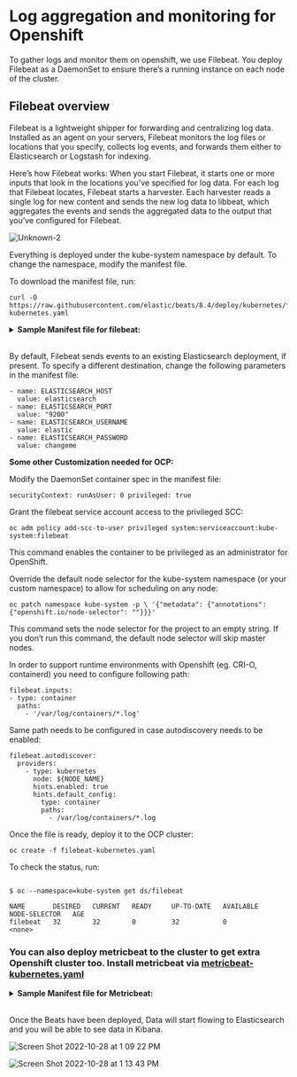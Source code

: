 # Log aggregation and monitoring for Openshift

To gather logs and monitor them on openshift, we use Filebeat. You deploy Filebeat as a DaemonSet to ensure there’s a running instance on each node of the cluster.

## Filebeat overview

Filebeat is a lightweight shipper for forwarding and centralizing log data. Installed as an agent on your servers, Filebeat monitors the log files or locations that you specify, collects log events, and forwards them either to Elasticsearch or Logstash for indexing.

Here’s how Filebeat works: When you start Filebeat, it starts one or more inputs that look in the locations you’ve specified for log data. For each log that Filebeat locates, Filebeat starts a harvester. Each harvester reads a single log for new content and sends the new log data to libbeat, which aggregates the events and sends the aggregated data to the output that you’ve configured for Filebeat.

![Unknown-2](https://user-images.githubusercontent.com/46498945/198677758-7ceaf93a-9b49-4952-bab4-6e205dba0fe2.png)


Everything is deployed under the kube-system namespace by default. To change the namespace, modify the manifest file.

To download the manifest file, run:
```
curl -O https://raw.githubusercontent.com/elastic/beats/8.4/deploy/kubernetes/filebeat-kubernetes.yaml
```
**<details><summary>Sample Manifest file for filebeat:</summary>**

```
---
apiVersion: v1
kind: ConfigMap
metadata:
  name: filebeat-config
  namespace: kube-system
  labels:
    k8s-app: filebeat
data:
  filebeat.yml: |-
    filebeat.inputs:
    - type: container
      paths:
        - /var/log/containers/*.log
      processors:
        - add_kubernetes_metadata:
            host: ${NODE_NAME}
            matchers:
            - logs_path:
                logs_path: "/var/log/containers/"

    # To enable hints based autodiscover, remove `filebeat.inputs` configuration and uncomment this:
    #filebeat.autodiscover:
    #  providers:
    #    - type: kubernetes
    #      node: ${NODE_NAME}
    #      hints.enabled: true
    #      hints.default_config:
    #        type: container
    #        paths:
    #          - /var/log/containers/*${data.kubernetes.container.id}.log

    processors:
      - add_cloud_metadata:
      - add_host_metadata:

    cloud.id: ${ELASTIC_CLOUD_ID}
    cloud.auth: ${ELASTIC_CLOUD_AUTH}

    output.elasticsearch:
      hosts: ['${ELASTICSEARCH_HOST:elasticsearch}:${ELASTICSEARCH_PORT:9200}']
      username: ${ELASTICSEARCH_USERNAME}
      password: ${ELASTICSEARCH_PASSWORD}
---
apiVersion: apps/v1
kind: DaemonSet
metadata:
  name: filebeat
  namespace: kube-system
  labels:
    k8s-app: filebeat
spec:
  selector:
    matchLabels:
      k8s-app: filebeat
  template:
    metadata:
      labels:
        k8s-app: filebeat
    spec:
      serviceAccountName: filebeat
      terminationGracePeriodSeconds: 30
      hostNetwork: true
      dnsPolicy: ClusterFirstWithHostNet
      containers:
      - name: filebeat
        image: docker.elastic.co/beats/filebeat:8.4.3
        args: [
          "-c", "/etc/filebeat.yml",
          "-e",
        ]
        env:
        - name: ELASTICSEARCH_HOST
          value: elasticsearch
        - name: ELASTICSEARCH_PORT
          value: "9200"
        - name: ELASTICSEARCH_USERNAME
          value: elastic
        - name: ELASTICSEARCH_PASSWORD
          value: changeme
        - name: ELASTIC_CLOUD_ID
          value:
        - name: ELASTIC_CLOUD_AUTH
          value:
        - name: NODE_NAME
          valueFrom:
            fieldRef:
              fieldPath: spec.nodeName
        securityContext:
          runAsUser: 0
          # If using Red Hat OpenShift uncomment this:
          #privileged: true
        resources:
          limits:
            memory: 200Mi
          requests:
            cpu: 100m
            memory: 100Mi
          volumeMounts:
          - name: varlogcontainers
            mountPath: /var/log/containers
          - name: varlogpods
            mountPath: /var/log/pods
          - name: varlibdockercontainers
            mountPath: /var/lib/docker/containers
        volumes:
        - name: varlogcontainers
          hostPath:
            path: /var/log/containers
        - name: varlogpods
          hostPath:
            path: /var/log/pods
        - name: varlibdockercontainers
          hostPath:
            path: /var/lib/docker/containers
      # data folder stores a registry of read status for all files, so we don't send everything again on a Filebeat pod restart
        - name: data
          hostPath:
          # When filebeat runs as non-root user, this directory needs to be writable by group (g+w).
            path: /var/lib/filebeat-data
            type: DirectoryOrCreate
---
apiVersion: rbac.authorization.k8s.io/v1
kind: ClusterRoleBinding
metadata:
  name: filebeat
subjects:
- kind: ServiceAccount
  name: filebeat
  namespace: kube-system
roleRef:
  kind: ClusterRole
  name: filebeat
  apiGroup: rbac.authorization.k8s.io
---
apiVersion: rbac.authorization.k8s.io/v1
kind: RoleBinding
metadata:
  name: filebeat
  namespace: kube-system
subjects:
  - kind: ServiceAccount
    name: filebeat
    namespace: kube-system
roleRef:
  kind: Role
  name: filebeat
  apiGroup: rbac.authorization.k8s.io
---
apiVersion: rbac.authorization.k8s.io/v1
kind: RoleBinding
metadata:
  name: filebeat-kubeadm-config
  namespace: kube-system
subjects:
  - kind: ServiceAccount
    name: filebeat
    namespace: kube-system
roleRef:
  kind: Role
  name: filebeat-kubeadm-config
  apiGroup: rbac.authorization.k8s.io
---
apiVersion: rbac.authorization.k8s.io/v1
kind: ClusterRole
metadata:
  name: filebeat
  labels:
    k8s-app: filebeat
rules:
- apiGroups: [""] # "" indicates the core API group
  resources:
  - namespaces
  - pods
  - nodes
  verbs:
  - get
  - watch
  - list
- apiGroups: ["apps"]
  resources:
    - replicasets
  verbs: ["get", "list", "watch"]
- apiGroups: ["batch"]
  resources:
    - jobs
  verbs: ["get", "list", "watch"]
---
apiVersion: rbac.authorization.k8s.io/v1
kind: Role
metadata:
  name: filebeat
  # should be the namespace where filebeat is running
  namespace: kube-system
  labels:
    k8s-app: filebeat
rules:
  - apiGroups:
      - coordination.k8s.io
    resources:
      - leases
    verbs: ["get", "create", "update"]
---
apiVersion: rbac.authorization.k8s.io/v1
kind: Role
metadata:
  name: filebeat-kubeadm-config
  namespace: kube-system
  labels:
    k8s-app: filebeat
rules:
  - apiGroups: [""]
    resources:
      - configmaps
    resourceNames:
      - kubeadm-config
    verbs: ["get"]
---
apiVersion: v1
kind: ServiceAccount
metadata:
  name: filebeat
  namespace: kube-system
  labels:
    k8s-app: filebeat
---
```
</details>
<br/>


By default, Filebeat sends events to an existing Elasticsearch deployment, if present. To specify a different destination, change the following parameters in the manifest file:

```
- name: ELASTICSEARCH_HOST
  value: elasticsearch
- name: ELASTICSEARCH_PORT
  value: "9200"
- name: ELASTICSEARCH_USERNAME
  value: elastic
- name: ELASTICSEARCH_PASSWORD
  value: changeme
```  

**Some other Customization needed for OCP:**

Modify the DaemonSet container spec in the manifest file:

`securityContext: runAsUser: 0 privileged: true`

Grant the filebeat service account access to the privileged SCC:
```
oc adm policy add-scc-to-user privileged system:serviceaccount:kube-system:filebeat
```
This command enables the container to be privileged as an administrator for OpenShift.

Override the default node selector for the kube-system namespace (or your custom namespace) to allow for scheduling on any node:
```
oc patch namespace kube-system -p \ '{"metadata": {"annotations": {"openshift.io/node-selector": ""}}}'
```

This command sets the node selector for the project to an empty string. If you don’t run this command, the default node selector will skip master nodes.

In order to support runtime environments with Openshift (eg. CRI-O, containerd) you need to configure following path:

```
filebeat.inputs:
- type: container
  paths: 
    - '/var/log/containers/*.log'
```
Same path needs to be configured in case autodiscovery needs to be enabled:

```
filebeat.autodiscover:
  providers:
    - type: kubernetes
      node: ${NODE_NAME}
      hints.enabled: true
      hints.default_config:
        type: container
        paths:
          - /var/log/containers/*.log
```
Once the file is ready, deploy it to the OCP cluster:

```
oc create -f filebeat-kubernetes.yaml
```

To check the status, run:

```

$ oc --namespace=kube-system get ds/filebeat

NAME       DESIRED   CURRENT   READY     UP-TO-DATE   AVAILABLE   NODE-SELECTOR   AGE
filebeat   32        32        0         32           0           <none>   
```

### You can also deploy metricbeat to the cluster to get extra Openshift cluster too. Install metricbeat via [metricbeat-kubernetes.yaml](https://github.com/elastic/beats/blob/master/deploy/kubernetes/metricbeat-kubernetes.yaml)

**<details><summary>Sample Manifest file for Metricbeat:</summary>**

```
---
apiVersion: v1
kind: ConfigMap
metadata:
  name: metricbeat-daemonset-config
  namespace: kube-system
  labels:
    k8s-app: metricbeat
data:
  metricbeat.yml: |-
    metricbeat.config.modules:
      # Mounted `metricbeat-daemonset-modules` configmap:
      path: ${path.config}/modules.d/*.yml
      # Reload module configs as they change:
      reload.enabled: false
    # To enable hints based autodiscover uncomment this:
    #metricbeat.autodiscover:
    #  providers:
    #    - type: kubernetes
    #      node: ${NODE_NAME}
    #      hints.enabled: true
    processors:
      - add_cloud_metadata:
    cloud.id: ${ELASTIC_CLOUD_ID}
    cloud.auth: ${ELASTIC_CLOUD_AUTH}
    output.elasticsearch:
      hosts: ['${ELASTICSEARCH_HOST:elasticsearch}']
      username: ${ELASTICSEARCH_USERNAME}
      password: ${ELASTICSEARCH_PASSWORD}
      ssl.verification_mode: "none"
---
apiVersion: v1
kind: ConfigMap
metadata:
  name: metricbeat-daemonset-modules
  namespace: kube-system
  labels:
    k8s-app: metricbeat
data:
  system.yml: |-
    - module: system
      period: 10s
      metricsets:
        - cpu
        - load
        - memory
        - network
        - process
        - process_summary
        #- core
        #- diskio
        #- socket
      processes: ['.*']
      process.include_top_n:
        by_cpu: 5      # include top 5 processes by CPU
        by_memory: 5   # include top 5 processes by memory
    - module: system
      period: 1m
      metricsets:
        - filesystem
        - fsstat
      processors:
      - drop_event.when.regexp:
          system.filesystem.mount_point: '^/(sys|cgroup|proc|dev|etc|host|lib|snap)($|/)'
  kubernetes.yml: |-
    - module: kubernetes
      metricsets:
        - node
        - system
        - pod
        - container
        - volume
      period: 10s
      host: ${NODE_NAME}
      hosts: ["https://${HOSTNAME}:10250"]
      bearer_token_file: /var/run/secrets/kubernetes.io/serviceaccount/token
      ssl.verification_mode: "none"
      # If using Red Hat OpenShift remove ssl.verification_mode entry and
      # uncomment these settings:
      #ssl.certificate_authorities:
        #- /var/run/secrets/kubernetes.io/serviceaccount/service-ca.crt
    - module: kubernetes
      metricsets:
        - proxy
      period: 10s
      host: ${NODE_NAME}
      hosts: ["localhost:10249"]
---
# Deploy a Metricbeat instance per node for node metrics retrieval
apiVersion: apps/v1
kind: DaemonSet
metadata:
  name: metricbeat
  namespace: kube-system
  labels:
    k8s-app: metricbeat
spec:
  selector:
    matchLabels:
      k8s-app: metricbeat
  template:
    metadata:
      labels:
        k8s-app: metricbeat
    spec:
      serviceAccountName: metricbeat
      terminationGracePeriodSeconds: 30
      hostNetwork: true
      dnsPolicy: ClusterFirstWithHostNet
      containers:
      - name: metricbeat
        image: docker.elastic.co/beats/metricbeat:7.6.0
        args: [
          "-c", "/etc/metricbeat.yml",
          "-e",
          "-system.hostfs=/hostfs",
        ]
        env:
        - name: ELASTICSEARCH_HOST
          value: "1https://elasticsearch-sample-elastic.itzroks-666001fidp-rpzu21-6ccd7f378ae819553d37d5f2ee142bd6-0000.us-south.containers.appdomain.cloud"
        - name: ELASTICSEARCH_USERNAME
          value: elastic
        - name: ELASTICSEARCH_PASSWORD
          value: 7ND9939HBWT238PMO3O6ltex
        - name: ELASTIC_CLOUD_ID
          value:
        - name: ELASTIC_CLOUD_AUTH
          value:
        - name: NODE_NAME
          valueFrom:
            fieldRef:
              fieldPath: spec.nodeName
        securityContext:
          runAsUser: 0
        resources:
          limits:
            memory: 200Mi
          requests:
            cpu: 100m
            memory: 100Mi
        volumeMounts:
        - name: config
          mountPath: /etc/metricbeat.yml
          readOnly: true
          subPath: metricbeat.yml
        - name: modules
          mountPath: /usr/share/metricbeat/modules.d
          readOnly: true
        - name: dockersock
          mountPath: /var/run/docker.sock
        - name: proc
          mountPath: /hostfs/proc
          readOnly: true
        - name: cgroup
          mountPath: /hostfs/sys/fs/cgroup
          readOnly: true
      volumes:
      - name: proc
        hostPath:
          path: /proc
      - name: cgroup
        hostPath:
          path: /sys/fs/cgroup
      - name: dockersock
        hostPath:
          path: /var/run/docker.sock
      - name: config
        configMap:
          defaultMode: 0600
          name: metricbeat-daemonset-config
      - name: modules
        configMap:
          defaultMode: 0600
          name: metricbeat-daemonset-modules
      - name: data
        hostPath:
          path: /var/lib/metricbeat-data
          type: DirectoryOrCreate
---
apiVersion: v1
kind: ConfigMap
metadata:
  name: metricbeat-deployment-config
  namespace: kube-system
  labels:
    k8s-app: metricbeat
data:
  metricbeat.yml: |-
    metricbeat.config.modules:
      # Mounted `metricbeat-daemonset-modules` configmap:
      path: ${path.config}/modules.d/*.yml
      # Reload module configs as they change:
      reload.enabled: false
    processors:
      - add_cloud_metadata:
    cloud.id: ${ELASTIC_CLOUD_ID}
    cloud.auth: ${ELASTIC_CLOUD_AUTH}
    output.elasticsearch:
      hosts: ['${ELASTICSEARCH_HOST:elasticsearch}:${ELASTICSEARCH_PORT:9200}']
      username: ${ELASTICSEARCH_USERNAME}
      password: ${ELASTICSEARCH_PASSWORD}
---
apiVersion: v1
kind: ConfigMap
metadata:
  name: metricbeat-deployment-modules
  namespace: kube-system
  labels:
    k8s-app: metricbeat
data:
  # This module requires `kube-state-metrics` up and running under `kube-system` namespace
  kubernetes.yml: |-
    - module: kubernetes
      metricsets:
        - state_node
        - state_deployment
        - state_replicaset
        - state_pod
        - state_container
        - state_cronjob
        - state_resourcequota
        # Uncomment this to get k8s events:
        #- event
      period: 10s
      host: ${NODE_NAME}
      hosts: ["kube-state-metrics:8080"]
---
```

</details>
<br/>


Once the Beats have been deployed, Data will start flowing to Elasticsearch and you will be able to see data in Kibana.

![Screen Shot 2022-10-28 at 1 09 22 PM](https://user-images.githubusercontent.com/46498945/198694044-aefad63a-78ad-46ae-bd5c-7a5c59de7398.png)

![Screen Shot 2022-10-28 at 1 13 43 PM](https://user-images.githubusercontent.com/46498945/198694661-134542cd-ca88-4517-b347-f68dae07c5ca.png)

